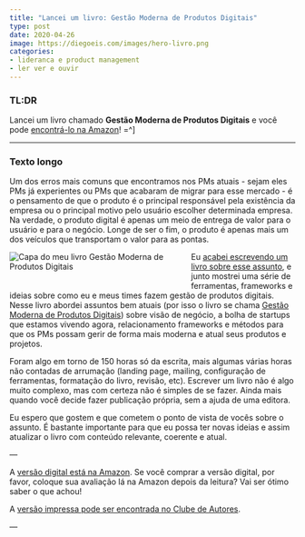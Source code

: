 ```yaml
---
title: "Lancei um livro: Gestão Moderna de Produtos Digitais"
type: post
date: 2020-04-26
image: https://diegoeis.com/images/hero-livro.png
categories:
- lideranca e product management
- ler ver e ouvir
---
```



### TL:DR
Lancei um livro chamado **Gestão Moderna de Produtos Digitais** e você pode [encontrá-lo na Amazon](https://www.amazon.com.br/gp/product/B087F4FJSY?pf_rd_r=F1TZ5AYEB9WNAKMJGKFC&pf_rd_p=96b1767d-f792-4902-8834-039a970f4513)! =^]

---

### Texto longo
Um dos erros mais comuns que encontramos nos PMs atuais - sejam eles PMs já experientes ou PMs que acabaram de migrar para esse mercado - é o pensamento de que o produto é o principal responsável pela existência da empresa ou o principal motivo pelo usuário escolher determinada empresa. Na verdade, o produto digital é apenas um meio de entrega de valor para o usuário e para o negócio. Longe de ser o fim, o produto é apenas mais um dos veículos que transportam o valor para as pontas.

<a href="https://www.amazon.com.br/gp/product/B087F4FJSY?pf_rd_r=F1TZ5AYEB9WNAKMJGKFC&pf_rd_p=96b1767d-f792-4902-8834-039a970f4513"><img src="/images/book.jpg" alt="Capa do meu livro Gestão Moderna de Produtos Digitais" style="max-width: 300px; float: left; margin-right: 20px; margin-bottom: 20px;"></a>

Eu [acabei escrevendo um livro sobre esse assunto](https://www.amazon.com.br/gp/product/B087F4FJSY?pf_rd_r=F1TZ5AYEB9WNAKMJGKFC&pf_rd_p=96b1767d-f792-4902-8834-039a970f4513), e junto mostrei uma série de ferramentas, frameworks e ideias sobre como eu e meus times fazem gestão de produtos digitais. Nesse livro abordei assuntos bem atuais (por isso o livro se chama [Gestão Moderna de Produtos Digitais](https://www.amazon.com.br/gp/product/B087F4FJSY?pf_rd_r=F1TZ5AYEB9WNAKMJGKFC&pf_rd_p=96b1767d-f792-4902-8834-039a970f4513)) sobre visão de negócio, a bolha de startups que estamos vivendo agora, relacionamento frameworks e métodos para que os PMs possam gerir de forma mais moderna e atual seus produtos e projetos.

Foram algo em torno de 150 horas só da escrita, mais algumas várias horas não contadas de arrumação (landing page, mailing, configuração de ferramentas, formatação do livro, revisão, etc). Escrever um livro não é algo muito complexo, mas com certeza não é simples de se fazer. Ainda mais quando você decide fazer publicação própria, sem a ajuda de uma editora.

Eu espero que gostem e que cometem o ponto de vista de vocês sobre o assunto. É bastante importante para que eu possa ter novas ideias e assim atualizar o livro com conteúdo relevante, coerente e atual. 

—

A [versão digital está na Amazon](https://www.amazon.com.br/gp/product/B087F4FJSY?pf_rd_r=F1TZ5AYEB9WNAKMJGKFC&pf_rd_p=96b1767d-f792-4902-8834-039a970f4513). Se você comprar a versão digital, por favor, coloque sua avaliação lá na Amazon depois da leitura? Vai ser ótimo saber o que achou!

A [versão impressa pode ser encontrada no Clube de Autores](https://clubedeautores.com.br/livro/gestao-moderna-produtos-digitais).

—



